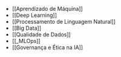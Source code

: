 * [[Aprendizado de Máquina]]
* [[Deep Learning]]
* [[Processamento de Linguagem Natural]]
* [[Big Data]]
* [[Qualidade de Dados]]
* [[_MLOps]]
* [[Governança e Ética na IA]]